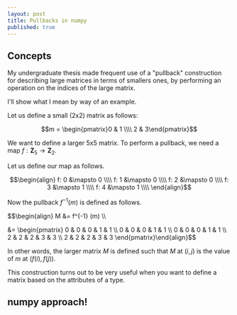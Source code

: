 ```yaml
---
layout: post
title: Pullbacks in numpy
published: true
---
```

## Concepts

My undergraduate thesis made frequent use of a "pullback" construction for describing large matrices in terms of smallers ones, by performing an operation on the indices of the large matrix. 

I'll show what I mean by way of an example.

Let us define a small (2x2) matrix as follows:

$$m = \begin{pmatrix}0 & 1 \\\\ 2 & 3\end{pmatrix}$$

We want to define a larger 5x5 matrix. To perform a pullback, we need a map $f: {\mathbf{Z}}_5 \to {\mathbf{Z}}_2$.

Let us define our map as follows.

$$\begin{align}
f: 0 &\mapsto 0 \\\\
f: 1 &\mapsto 0 \\\\
f: 2 &\mapsto 0 \\\\
f: 3 &\mapsto 1 \\\\
f: 4 &\mapsto 1 \\\\
\end{align}$$

Now the pullback $f^{-1}(m)$ is defined as follows. 

$$\begin{align} M &= f^{-1} (m) \\\\

&= \begin{pmatrix} 0 & 0 & 0 & 1 & 1 \\\\ 
                   0 & 0 & 0 & 1 & 1 \\\\
                   0 & 0 & 0 & 1 & 1 \\\\
                   2 & 2 & 2 & 3 & 3 \\\\
                   2 & 2 & 2 & 3 & 3 \end{pmatrix}\end{align}$$
                   
In other words, the larger matrix $M$ is defined such that $M$ at $(i, j)$ is the value of $m$ at $(f(i),f(j))$.

This construction turns out to be very useful when you want to define a matrix based on the attributes of a type.

## numpy approach!

